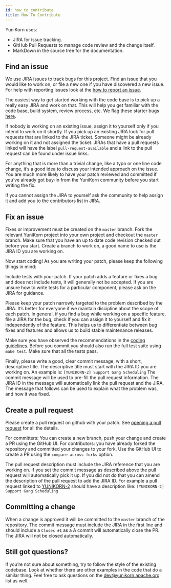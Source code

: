 ```yaml
---
id: how_to_contribute
title: How To Contribute
---
```


<!--
Licensed to the Apache Software Foundation (ASF) under one
or more contributor license agreements.  See the NOTICE file
distributed with this work for additional information
regarding copyright ownership.  The ASF licenses this file
to you under the Apache License, Version 2.0 (the
"License"); you may not use this file except in compliance
with the License.  You may obtain a copy of the License at

  http://www.apache.org/licenses/LICENSE-2.0

Unless required by applicable law or agreed to in writing,
software distributed under the License is distributed on an
"AS IS" BASIS, WITHOUT WARRANTIES OR CONDITIONS OF ANY
KIND, either express or implied.  See the License for the
specific language governing permissions and limitations
under the License.
-->

YuniKorn uses:
* JIRA for issue tracking.
* GitHub Pull Requests to manage code review and the change itself.
* MarkDown in the source tree for the documentation.

## Find an issue
We use JIRA issues to track bugs for this project.
Find an issue that you would like to work on, or file a new one if you have discovered a new issue.
For help with reporting issues look at the [how to report an issue](community/reporting_issues.md).

The easiest way to get started working with the code base is to pick up a really easy
JIRA and work on that. This will help you get familiar with the code base, build system,
review process, etc. We flag these starter bugs [here](https://issues.apache.org/jira/issues/?jql=project%3DYUNIKORN%20AND%20status%3DOpen%20AND%20labels%3Dnewbie).

If nobody is working on an existing issue, assign it to yourself only if you intend to work on it shortly.
If you pick up an existing JIRA look for pull requests that are linked to the JIRA ticket.
Someone might be already working on it and not assigned the ticket.
JIRAs that have a pull requests linked will have the label `pull-request-available` and a link to the pull request can be found under issue links.

For anything that is more than a trivial change, like a typo or one line code change, it’s a good idea to discuss your intended approach on the issue.
You are much more likely to have your patch reviewed and committed if you’ve already got buy-in from the YuniKorn community before you start writing the fix.

If you cannot assign the JIRA to yourself ask the community to help assign it and add you to the contributors list in JIRA.   

## Fix an issue
Fixes or improvement must be created on the `master` branch.
Fork the relevant YuniKorn project into your own project and checkout the `master` branch.
Make sure that you have an up to date code revision checked out before you start.
Create a branch to work on, a good name to use is the JIRA ID you are working on.

Now start coding! As you are writing your patch, please keep the following things in mind:

Include tests with your patch.
If your patch adds a feature or fixes a bug and does not include tests, it will generally not be accepted.
If you are unsure how to write tests for a particular component, please ask on the JIRA for guidance.

Please keep your patch narrowly targeted to the problem described by the JIRA.
It’s better for everyone if we maintain discipline about the scope of each patch.
In general, if you find a bug while working on a specific feature, file a JIRA for the bug, check if you can assign it to yourself and fix it independently of the feature.
This helps us to differentiate between bug fixes and features and allows us to build stable maintenance releases.

Make sure you have observed the recommendations in the [coding guidelines](community/coding_guidelines.md).
Before you commit you should also run the full test suite using `make test`.
Make sure that all the tests pass.

Finally, please write a good, clear commit message, with a short, descriptive title.
The descriptive title must start with the JIRA ID you are working on.
An example is: `[YUNIKORN-2] Support Gang Scheduling`
The commit message will be used to pre-fill the pull request information.
The JIRA ID in the message will automatically link the pull request and the JIRA.
The message that follows can be used to explain what the problem was, and how it was fixed.

## Create a pull request
Please create a pull request on github with your patch.
See [opening a pull request](https://help.github.com/articles/using-pull-requests/) for all the details.

For committers: You can create a new branch, push your change and create a PR using the GitHub UI.
For contributors: you have already forked the repository and committed your changes to your fork.
Use the GitHub UI to create a PR using the `compare across forks` option.

The pull request description must include the JIRA reference that you are working on.
If you set the commit message as described above the pull request will automatically pick it up.
If you did not do that you can amend the description of the pull request to add the JIRA ID.
For example a pull request linked to [YUNIKORN-2](https://issues.apache.org/jira/browse/YUNIKORN-2) should have a description like:
`[YUNIKORN-2] Support Gang Scheduling`

## Committing a change
When a change is approved it will be committed to the `master` branch of the repository.
The commit message must include the JIRA in the first line and should include a `Closes #1` as a
A commit will automatically close the PR.
The JIRA will not be closed automatically.

## Still got questions?
If you’re not sure about something, try to follow the style of the existing codebase.
Look at whether there are other examples in the code that do a similar thing.
Feel free to ask questions on the [dev@yunikorn.apache.org](mailto:dev@yunikorn.apache.org) list as well.
